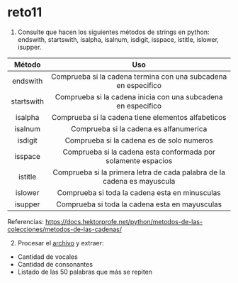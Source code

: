 # reto11

1. Consulte que hacen los siguientes métodos de strings en python: endswith, startswith, isalpha, isalnum, isdigit, isspace, istitle, islower, isupper.

|   Método   |                                   Uso                                   |
|:----------:|:-----------------------------------------------------------------------:|
|  endswith  | Comprueba si la cadena termina con una subcadena en especifico          |
| startswith | Comprueba si la cadena inicia con una subcadena en especifico           |
|   isalpha  | Comprueba si la cadena tiene elementos alfabeticos                      |
|   isalnum  | Comprueba si la cadena es alfanumerica                                  |
|   isdigit  | Comprueba si la cadena es de solo numeros                               |
|   isspace  | Comprueba si la cadena esta conformada por solamente espacios           |
|   istitle  | Comprueba si la primera letra de cada palabra de la cadena es mayuscula |
|   islower  | Comprueba si toda la cadena esta en minusculas                          |
|   isupper  | Comprueba si toda la cadena esta en mayusculas                          |

Referencias: https://docs.hektorprofe.net/python/metodos-de-las-colecciones/metodos-de-las-cadenas/


2. Procesar el <a href="https://www.py4e.com/code3/mbox.txt">archivo</a> y extraer:
 - Cantidad de vocales
 - Cantidad de consonantes
 - Listado de las 50 palabras que más se repiten

